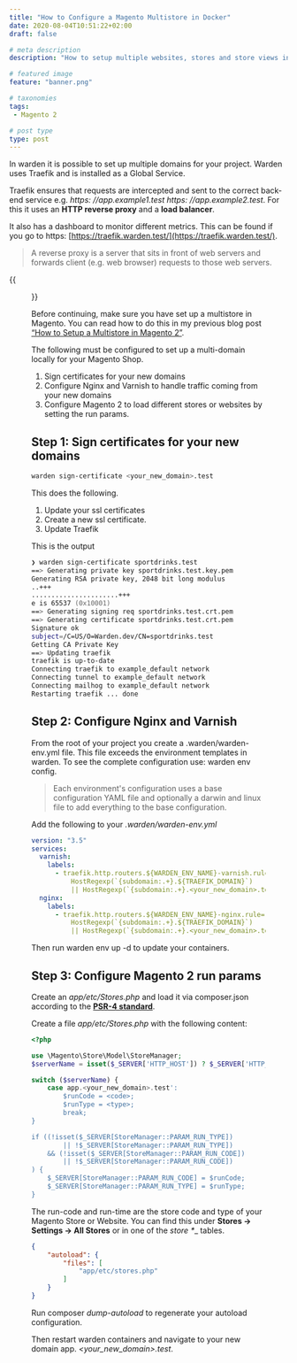 ```yaml
---
title: "How to Configure a Magento Multistore in Docker"
date: 2020-08-04T10:51:22+02:00
draft: false

# meta description
description: "How to setup multiple websites, stores and store views in Magento locally with Docker using Warden and Traefik."

# featured image
feature: "banner.png"

# taxonomies
tags:
 - Magento 2

# post type
type: post
---
```

In warden it is possible to set up multiple domains for your project. Warden uses Traefik and is installed as a Global Service.

Traefik ensures that requests are intercepted and sent to the correct back-end service e.g. _https: //app.example1.test_ _https: //app.example2.test_. For this it uses an __HTTP reverse proxy__ and a __load balancer__.

It also has a dashboard to monitor different metrics. This can be found if you go to https: [https://traefik.warden.test/](https://traefik.warden.test/).

> A reverse proxy is a server that sits in front of web servers and forwards client (e.g. web browser) requests to those web servers.

{{<figure src="traefik-dashboard.png" alt="Traefik Dashboard" >}}

Before continuing, make sure you have set up a multistore in Magento. You can read how to do this in my previous blog post  [“How to Setup a Multistore in Magento 2”](https://rickdaalhuizen.com/posts/how-to-create-a-multi-store-in-magento/).

The following must be configured to set up a multi-domain locally for your Magento Shop.

 1. Sign certificates for your new domains
 2. Configure Nginx and Varnish to handle traffic coming from your new domains
 3. Configure Magento 2 to load different stores or websites by setting the run params.

## Step 1: Sign certificates for your new domains

```zsh
warden sign-certificate <your_new_domain>.test
```

This does the following.
 1. Update your ssl certificates
 2. Create a new ssl certificate.
 3. Update Traefik

This is the output
```zsh
❯ warden sign-certificate sportdrinks.test
==> Generating private key sportdrinks.test.key.pem
Generating RSA private key, 2048 bit long modulus
..+++
......................+++
e is 65537 (0x10001)
==> Generating signing req sportdrinks.test.crt.pem
==> Generating certificate sportdrinks.test.crt.pem
Signature ok
subject=/C=US/O=Warden.dev/CN=sportdrinks.test
Getting CA Private Key
==> Updating traefik
traefik is up-to-date
Connecting traefik to example_default network
Connecting tunnel to example_default network
Connecting mailhog to example_default network
Restarting traefik ... done
```

## Step 2: Configure Nginx and Varnish
From the root of your project you create a .warden/warden-env.yml file. This file exceeds the environment templates in warden. To see the complete configuration use: warden env config.


> Each environment's configuration uses a base configuration YAML file and optionally a darwin and linux file to add everything to the base configuration.

Add the following to your _.warden/warden-env.yml_

```yml
version: "3.5"
services:
  varnish:
    labels:
      - traefik.http.routers.${WARDEN_ENV_NAME}-varnish.rule=
          HostRegexp(`{subdomain:.+}.${TRAEFIK_DOMAIN}`)
          || HostRegexp(`{subdomain:.+}.<your_new_domain>.test`)
  nginx:
    labels:
      - traefik.http.routers.${WARDEN_ENV_NAME}-nginx.rule=
          HostRegexp(`{subdomain:.+}.${TRAEFIK_DOMAIN}`)
          || HostRegexp(`{subdomain:.+}.<your_new_domain>.test`)
```

Then run warden env up -d to update your containers.

## Step 3: Configure Magento 2 run params
Create an _app/etc/Stores.php_ and load it via composer.json according to the __[PSR-4 standard](https://www.php-fig.org/psr/psr-4/)__.

Create a file _app/etc/Stores.php_ with the following content:

```php
<?php

use \Magento\Store\Model\StoreManager;
$serverName = isset($_SERVER['HTTP_HOST']) ? $_SERVER['HTTP_HOST'] : null;

switch ($serverName) {
    case app.<your_new_domain>.test':
        $runCode = <code>;
        $runType = <type>;
        break;
}

if ((!isset($_SERVER[StoreManager::PARAM_RUN_TYPE])
        || !$_SERVER[StoreManager::PARAM_RUN_TYPE])
    && (!isset($_SERVER[StoreManager::PARAM_RUN_CODE])
        || !$_SERVER[StoreManager::PARAM_RUN_CODE])
) {
    $_SERVER[StoreManager::PARAM_RUN_CODE] = $runCode;
    $_SERVER[StoreManager::PARAM_RUN_TYPE] = $runType;
}
```

The run-code and run-time are the store code and type of your Magento Store or Website. You can find this under __Stores -> Settings -> All Stores__ or in one of the __store_ *__ tables.

```json
{
    "autoload": {
        "files": [
            "app/etc/stores.php"
        ]
    }
}
```

Run composer _dump-autoload_ to regenerate your autoload configuration.

Then restart warden containers and navigate to your new domain app. _<your_new_domain>.test_.
